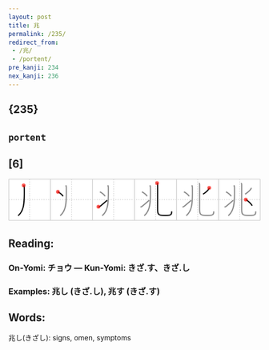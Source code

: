 ```yaml
---
layout: post
title: 兆
permalink: /235/
redirect_from:
 - /兆/
 - /portent/
pre_kanji: 234
nex_kanji: 236
---
```


## {235}

## `portent`

## [6]

<div class="stroke"><img src="../images/E58586.png" /></div>

## Reading:

### On-Yomi: チョウ &mdash; Kun-Yomi: きざ.す、きざ.し

### Examples: 兆し (きざ.し), 兆す (きざ.す)

## Words:

兆し(きざし): signs, omen, symptoms
